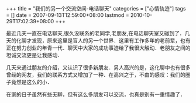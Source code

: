 +++
title = "我们的另一个交流空间-电话聊天"
categories = ["心情轨迹"]
tags = []
date = 2007-09-13T12:59:00+08:00
lastmod = 2010-10-29T17:02:39+08:00
+++



最近几天一直在电话聊天,很久没联系的老同学,老朋友,在电话聊天室又碰到了．几天的化聊才发现，原来这里是盲人的另一个世界．这里有工作多年的老前辈，也有正在努力创业的年青一代．聊天中大家的成功事迹给了我很大触动．老朋友之间的坦诚交流更是让我感动．

几天来通过朋友的介绍，又认识了很多新朋友．另人高兴的是，这化聊中也有很多曾经的网友，我们的联系方式又增加了一种．在高兴之于，不由的感叹：我们的圈子竟然是这么的小．

在家的日子虽然有些无聊，但有这么多朋友可以交流，也真是别有一重情趣了．